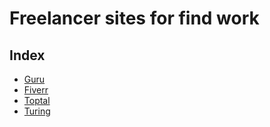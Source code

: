 # Freelancer sites for find work
## Index
- [Guru](https://www.guru.com)
- [Fiverr](https://www.fiverr.com)
- [Toptal](https://www.toptal.com)
- [Turing](https://www.turing.com)
